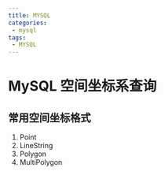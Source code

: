 ```yaml
---
title: MYSQL
categories:
 - mysql
tags:
 - MYSQL
---
```


# MySQL 空间坐标系查询

## 常用空间坐标格式
1. Point
1. LineString
1. Polygon
1. MultiPolygon
